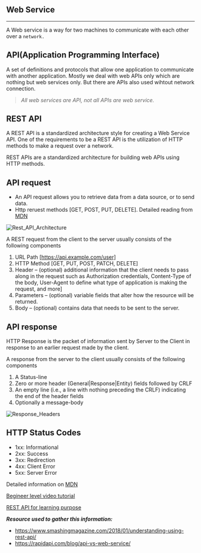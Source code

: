 
## Web Service 
----------------

  A Web service is a way for two machines to communicate with each other over a `network.`
 
**API(Application Programming Interface)** 
-------------------------------------------

  A set of definitions and protocols that allow one application to communicate with another application.
  Mostly we deal with web APIs only which are nothing but web services only. But there are APIs also used wihtout network connection. 

> _All web services are API, not all APIs are web service._

**REST API** 
----------------

  A REST API is a standardized architecture style for creating a Web Service API. One of the requirements to be a REST API is 
  the utilization of HTTP methods to make a request over a network.
  
  REST APIs are a standardized architecture for building web APIs using HTTP methods.

**API request** 
----------------
  
  - An API request allows you to retrieve data from a data source, or to send data. 
  - Http reruest methods [GET, POST, PUT, DELETE]. Detailed reading from [MDN](https://developer.mozilla.org/en-US/docs/Web/HTTP/Methods) 
  

  ![Rest_API_Architecture](https://phppot.com/wp-content/uploads/2015/10/restful-web-services-api-architecture.jpg)
    
 A REST request from the client to the server usually consists of the following components
     
  1. URL Path [https://api.example.com/user]
  1. HTTP Method [GET, PUT, POST, PATCH, DELETE]
  1. Header – (optional) additional information that the client needs to pass along in the request such as Authorization credentials, Content-Type of the body, User-Agent to define what type of application is making the request, and more]
  1. Parameters – (optional) variable fields that alter how the resource will be returned.
  1. Body – (optional) contains data that needs to be sent to the server.
    
**API response** 
----------------

  HTTP Response is the packet of information sent by Server to the Client in response to an earlier request made by the client. 
  
A response from the server to the client usually consists of the following components

  1. A Status-line
  2. Zero or more header (General|Response|Entity) fields followed by CRLF
  3. An empty line (i.e., a line with nothing preceding the CRLF) indicating the end of the header fields
  4. Optionally a message-body
   
   ![Response_Headers](https://toolsqa.com/wp-content/gallery/restapi/Response-Status-Line.png)
   
**HTTP Status Codes** 
----------------
   
  - 1xx: Informational
  - 2xx: Success
  - 3xx: Redirection
  - 4xx: Client Error
  - 5xx: Server Error
  
  Detailed information on [MDN](https://developer.mozilla.org/en-US/docs/Web/HTTP/Status)
  
  [Begineer level video tutorial](https://www.youtube.com/watch?v=GZvSYJDk-us)
  
  [REST API for learning purpose](https://gorest.co.in/) 
 
***Resource used to gather this information:***
  - https://www.smashingmagazine.com/2018/01/understanding-using-rest-api/
  - https://rapidapi.com/blog/api-vs-web-service/
